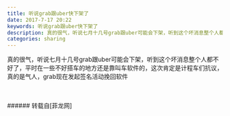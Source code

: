 ```yaml
---
title: 听说grab跟uber快下架了
date: 2017-7-17 20:22
keywords: 听说grab跟uber快下架了
description: 真的很气，听说七月十几号grab跟uber可能会下架，听到这个坏消息整个人都不好了，平时在一些不好搭车的地方还是靠叫车软件的，这次肯定是计程车们抗议，真的是气人，grab现在发起签名活动挽回软件
categories: sharing
---
```

<td class="t_f" id="postmessage_793912">

真的很气，听说七月十几号grab跟uber可能会下架，听到这个坏消息整个人都不好了，平时在一些不好搭车的地方还是靠叫车软件的，这次肯定是计程车们抗议，真的是气人，grab现在发起签名活动挽回软件<br/>
<br/>
<img alt="" border="0" class="zoom" data-cf-modified-282a6260f482b8f40ee3f90a-="" file="http://www.flw.ph/data/appbyme/upload/image/201707/17/Xzg3gCIqVyeM.jpg" id="aimg_E5QZO" lazyloadthumb="1" onclick="" onmouseover="" src="http://www.flw.ph/data/appbyme/upload/image/201707/17/Xzg3gCIqVyeM.jpg"/><br/>
<br/>
</td>
###### 转载自[菲龙网]